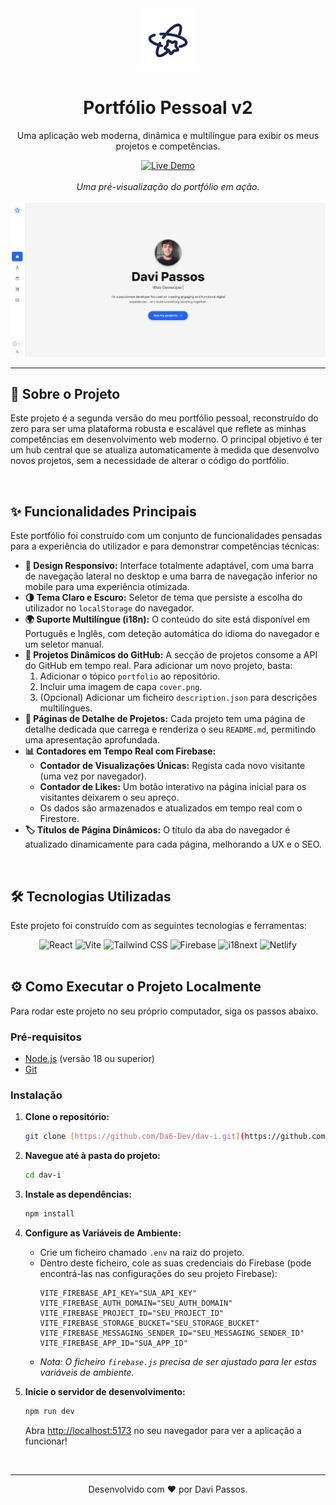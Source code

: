 <div align="center">
  <img src="https://github.com/Da6-Dev/Dav.I-Portifolio/blob/master/public/apple-touch-icon.png?raw=true" alt="Logo" width="100">
  <h1><b>Portfólio Pessoal v2</b></h1>
  <p>Uma aplicação web moderna, dinâmica e multilíngue para exibir os meus projetos e competências.</p>
  
  <a href="https://davipsss.netlify.app">
    <img src="https://img.shields.io/badge/Ver%20Ao%20Vivo-%233b82f6?style=for-the-badge&logo=netlify&logoColor=white" alt="Live Demo">
  </a>
</div>

<br>

<div align="center">
  <em>Uma pré-visualização do portfólio em ação.</em>
  <br><br>
  <img src="https://github.com/Da6-Dev/Dav.I-Portifolio/blob/master/cover.png?raw=true" alt="Pré-visualização do Portfólio">
</div>

---

## 🚀 Sobre o Projeto

Este projeto é a segunda versão do meu portfólio pessoal, reconstruído do zero para ser uma plataforma robusta e escalável que reflete as minhas competências em desenvolvimento web moderno. O principal objetivo é ter um hub central que se atualiza automaticamente à medida que desenvolvo novos projetos, sem a necessidade de alterar o código do portfólio.

<br>

## ✨ Funcionalidades Principais

Este portfólio foi construído com um conjunto de funcionalidades pensadas para a experiência do utilizador e para demonstrar competências técnicas:

* **🎨 Design Responsivo:** Interface totalmente adaptável, com uma barra de navegação lateral no desktop e uma barra de navegação inferior no mobile para uma experiência otimizada.
* **🌗 Tema Claro e Escuro:** Seletor de tema que persiste a escolha do utilizador no `localStorage` do navegador.
* **🌍 Suporte Multilíngue (i18n):** O conteúdo do site está disponível em Português e Inglês, com deteção automática do idioma do navegador e um seletor manual.
* **🔗 Projetos Dinâmicos do GitHub:** A secção de projetos consome a API do GitHub em tempo real. Para adicionar um novo projeto, basta:
    1.  Adicionar o tópico `portfolio` ao repositório.
    2.  Incluir uma imagem de capa `cover.png`.
    3.  (Opcional) Adicionar um ficheiro `description.json` para descrições multilíngues.
* **📄 Páginas de Detalhe de Projetos:** Cada projeto tem uma página de detalhe dedicada que carrega e renderiza o seu `README.md`, permitindo uma apresentação aprofundada.
* **📊 Contadores em Tempo Real com Firebase:**
    * **Contador de Visualizações Únicas:** Regista cada novo visitante (uma vez por navegador).
    * **Contador de Likes:** Um botão interativo na página inicial para os visitantes deixarem o seu apreço.
    * Os dados são armazenados e atualizados em tempo real com o Firestore.
* **🏷️ Títulos de Página Dinâmicos:** O título da aba do navegador é atualizado dinamicamente para cada página, melhorando a UX e o SEO.

<br>

## 🛠️ Tecnologias Utilizadas

Este projeto foi construído com as seguintes tecnologias e ferramentas:

<div align="center">
  <img src="https://img.shields.io/badge/React-20232A?style=for-the-badge&logo=react&logoColor=61DAFB" alt="React">
  <img src="https://img.shields.io/badge/Vite-646CFF?style=for-the-badge&logo=vite&logoColor=white" alt="Vite">
  <img src="https://img.shields.io/badge/Tailwind_CSS-38B2AC?style=for-the-badge&logo=tailwind-css&logoColor=white" alt="Tailwind CSS">
  <img src="https://img.shields.io/badge/Firebase-FFCA28?style=for-the-badge&logo=firebase&logoColor=black" alt="Firebase">
  <img src="https://img.shields.io/badge/i18next-26A69A?style=for-the-badge&logo=i18next&logoColor=white" alt="i18next">
  <img src="https://img.shields.io/badge/Netlify-00C7B7?style=for-the-badge&logo=netlify&logoColor=white" alt="Netlify">
</div>

<br>

## ⚙️ Como Executar o Projeto Localmente

Para rodar este projeto no seu próprio computador, siga os passos abaixo.

### Pré-requisitos
* [Node.js](https://nodejs.org/) (versão 18 ou superior)
* [Git](https://git-scm.com/)

### Instalação

1.  **Clone o repositório:**
    ```bash
    git clone [https://github.com/Da6-Dev/dav-i.git](https://github.com/Da6-Dev/dav-i.git)
    ```

2.  **Navegue até à pasta do projeto:**
    ```bash
    cd dav-i
    ```

3.  **Instale as dependências:**
    ```bash
    npm install
    ```

4.  **Configure as Variáveis de Ambiente:**
    * Crie um ficheiro chamado `.env` na raiz do projeto.
    * Dentro deste ficheiro, cole as suas credenciais do Firebase (pode encontrá-las nas configurações do seu projeto Firebase):
        ```
        VITE_FIREBASE_API_KEY="SUA_API_KEY"
        VITE_FIREBASE_AUTH_DOMAIN="SEU_AUTH_DOMAIN"
        VITE_FIREBASE_PROJECT_ID="SEU_PROJECT_ID"
        VITE_FIREBASE_STORAGE_BUCKET="SEU_STORAGE_BUCKET"
        VITE_FIREBASE_MESSAGING_SENDER_ID="SEU_MESSAGING_SENDER_ID"
        VITE_FIREBASE_APP_ID="SUA_APP_ID"
        ```
    * *Nota: O ficheiro `firebase.js` precisa de ser ajustado para ler estas variáveis de ambiente.*

5.  **Inicie o servidor de desenvolvimento:**
    ```bash
    npm run dev
    ```
    Abra [http://localhost:5173](http://localhost:5173) no seu navegador para ver a aplicação a funcionar!

<br>

---

<p align="center">
  Desenvolvido com ❤️ por Davi Passos.
</p>